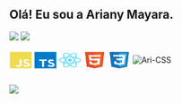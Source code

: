 ## Olá! Eu sou a Ariany Mayara.

<div align="center>
 < a href="https://github.com/Arimayara">
  <img height="180em" src="https://github-readme-stats.vercel.app/api?username=arimayara&show_icons=false&theme=dark&include_all_commits=true&count_private=true"/>
  <img height="180em" src="https://github-readme-stats.vercel.app/api/top-langs/?username=arimayara&layout=compact&langs_count=7&theme=dark"/>
</div>
<div style="display: inline_block"><br>
  <img align="center" alt="Ari-Js" height="30" width="40" src="https://raw.githubusercontent.com/devicons/devicon/master/icons/javascript/javascript-plain.svg">
  <img align="center" alt="Ari-Ts" height="30" width="40" src="https://raw.githubusercontent.com/devicons/devicon/master/icons/typescript/typescript-plain.svg">
  <img align="center" alt="Ari-React" height="30" width="40" src="https://raw.githubusercontent.com/devicons/devicon/master/icons/react/react-original.svg">
  <img align="center" alt="Ari-HTML" height="30" width="40" src="https://raw.githubusercontent.com/devicons/devicon/master/icons/html5/html5-original.svg">
  <img align="center" alt="Ari-CSS" height="30" width="40" src="https://raw.githubusercontent.com/devicons/devicon/master/icons/css3/css3-original.svg">
   <img align="center" alt="Ari-CSS" height="30" width="40" src="https://cdn.jsdelivr.net/gh/devicons/devicon/icons/adonisjs/adonisjs-original.svg">
</div>
  
  ##
 
<div> 

  <a href="linkedin.com/in/ariany-mayara-santos-6b6096a4" target="_blank"><img src="https://img.shields.io/badge/-LinkedIn-%230077B5?style=for-the-badge&logo=linkedin&logoColor=white" target="_blank"></a> 

 
</div>

